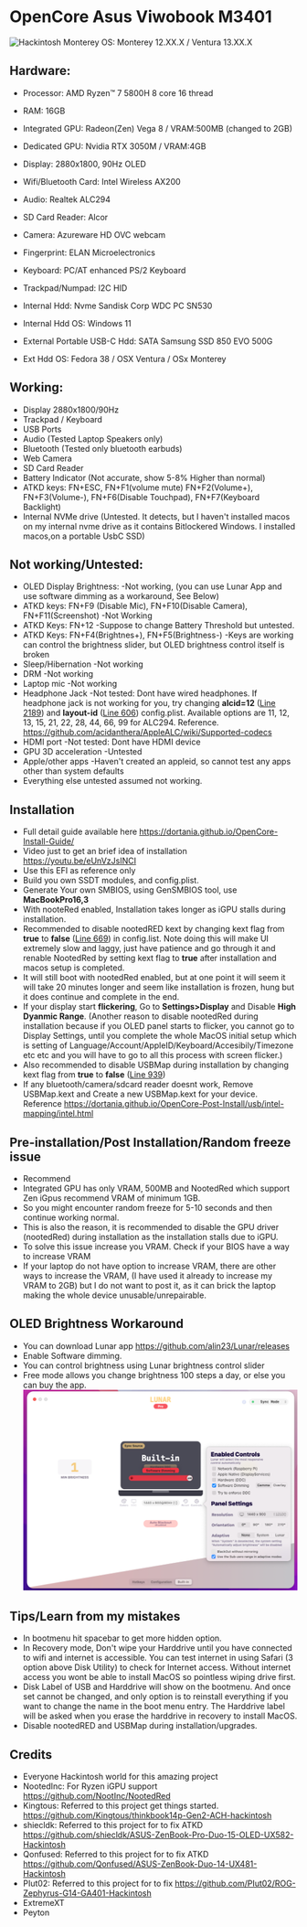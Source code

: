 OpenCore Asus Viwobook M3401
=================================================
![Hackintosh Monterey](https://github.com/maniacx/Asus-Viwobook-M3401QC-OLED-Ryzen-7-5800H-RTX3050-Hackintosh/blob/main/.github/Monterey.png)
OS: Monterey 12.XX.X / Ventura 13.XX.X

## Hardware:
* Processor: AMD Ryzen™ 7 5800H 8 core 16 thread
* RAM: 16GB
* Integrated GPU: Radeon(Zen) Vega 8 / VRAM:500MB (changed to 2GB)
* Dedicated GPU: Nvidia RTX 3050M / VRAM:4GB
* Display: 2880x1800, 90Hz OLED
* Wifi/Bluetooth Card: Intel Wireless AX200
* Audio: Realtek ALC294
* SD Card Reader: Alcor
* Camera: Azureware HD OVC webcam
* Fingerprint: ELAN Microelectronics
* Keyboard: PC/AT enhanced PS/2 Keyboard
* Trackpad/Numpad: I2C HID

* Internal Hdd: Nvme Sandisk Corp WDC PC SN530 
* Internal Hdd OS: Windows 11
* External Portable USB-C Hdd: SATA Samsung SSD 850 EVO 500G
* Ext Hdd OS: Fedora 38 / OSX Ventura / OSx Monterey 

## Working:
* Display 2880x1800/90Hz
* Trackpad / Keyboard
* USB Ports
* Audio (Tested Laptop Speakers only)
* Bluetooth (Tested only bluetooth earbuds)
* Web Camera
* SD Card Reader
* Battery Indicator (Not accurate, show 5-8% Higher than normal)
* ATKD keys: FN+ESC, FN+F1(volume mute) FN+F2(Volume+), FN+F3(Volume-), FN+F6(Disable Touchpad), FN+F7(Keyboard Backlight)
* Internal NVMe drive (Untested. It detects, but I haven't installed macos on my internal nvme drive as it contains Bitlockered Windows. I installed macos,on a portable UsbC SSD)

## Not working/Untested:
* OLED Display Brightness: -Not working, (you can use Lunar App and use software dimming as a workaround, See Below)
* ATKD keys: FN+F9 (Disable Mic), FN+F10(Disable Camera), FN+F11(Screenshot) -Not Working
* ATKD Keys: FN+12 -Suppose to change Battery Threshold but untested.
* ATKD Keys: FN+F4(Brightnes+), FN+F5(Brightness-) -Keys are working can control the brightness slider, but OLED brightness control itself is broken
* Sleep/Hibernation -Not working
* DRM -Not working
* Laptop mic -Not working
* Headphone Jack -Not tested: Dont have wired headphones.  If headphone jack is not working for you, try changing **alcid=12** ([Line 2189](https://github.com/maniacx/Asus-Viwobook-M3401QC-OLED-Ryzen-7-5800H-RTX3050-Hackintosh/blob/61c6ff926079f8ced435e04026486f40a4f9d42a/EFI/OC/config.plist#L2189)) and **layout-id** ([Line 606](https://github.com/maniacx/Asus-Viwobook-M3401QC-OLED-Ryzen-7-5800H-RTX3050-Hackintosh/blob/61c6ff926079f8ced435e04026486f40a4f9d42a/EFI/OC/config.plist#L606))  config.plist. Available options are 11, 12, 13, 15, 21, 22, 28, 44, 66, 99 for ALC294. Reference. https://github.com/acidanthera/AppleALC/wiki/Supported-codecs
* HDMI port -Not tested: Dont have HDMI device
* GPU 3D acceleration -Untested
* Apple/other apps -Haven't created an appleid, so cannot test any apps other than system defaults
* Everything else untested assumed not working.

## Installation
* Full detail guide available here https://dortania.github.io/OpenCore-Install-Guide/
* Video just to get an brief idea of installation https://youtu.be/eUnVzJsINCI
* Use this EFI as reference only
* Build you own SSDT modules, and config.plist.
* Generate Your own SMBIOS, using GenSMBIOS tool, use **MacBookPro16,3**
* With nooteRed enabled, Installation takes longer as iGPU stalls during installation.
* Recommended to disable nootedRED kext by changing kext flag from **true** to **false** ([Line 669](https://github.com/maniacx/Asus-Viwobook-M3401QC-OLED-Ryzen-7-5800H-RTX3050-Hackintosh/blob/61c6ff926079f8ced435e04026486f40a4f9d42a/EFI/OC/config.plist#L669))  in config.list. Note doing this will make UI extremely slow and laggy, just have patience and go through it and renable NootedRed by setting kext flag to **true** after installation and macos setup is completed.
* It will still boot with nootedRed enabled, but at one point it will seem it will take 20 minutes longer and seem like installation is frozen, hung but it does continue and complete in the end.
* If your display start **flickering**, Go to **Settings>Display** and Disable **High Dyanmic Range**. (Another reason to disable nootedRed during installation because if you OLED panel starts to flicker, you cannot go to Display Settings, until you complete the whole MacOS initial setup which is setting of Language/Account/AppleID/Keyboard/Accesibily/Timezone etc etc and you will have to go to all this process with screen flicker.)
* Also recommended to disable USBMap during installation by changing kext flag from **true** to **false** ([Line 939](https://github.com/maniacx/Asus-Viwobook-M3401QC-OLED-Ryzen-7-5800H-RTX3050-Hackintosh/blob/61c6ff926079f8ced435e04026486f40a4f9d42a/EFI/OC/config.plist#L939)) 
* If any bluetooth/camera/sdcard reader doesnt work, Remove USBMap.kext and Create a new USBMap.kext for your device. Reference https://dortania.github.io/OpenCore-Post-Install/usb/intel-mapping/intel.html

## Pre-installation/Post Installation/Random freeze issue
* Recommend
* Integrated GPU has only VRAM, 500MB and NootedRed which support Zen iGpus recommend VRAM of minimum 1GB.
* So you might encounter random freeze for 5-10 seconds and then continue working normal.
* This is also the reason, it is recommended to disable the GPU driver (nootedRed) during installation as the installation stalls due to iGPU.
* To solve this issue increase you VRAM. Check if your BIOS have a way to increase VRAM
* If your laptop do not have option to increase VRAM, there are other ways to increase the VRAM, (I have used it already to increase my VRAM to 2GB) but I do not want to post it, as it can brick the laptop making the whole device unusable/unrepairable.

## OLED Brightness Workaround
* You can download Lunar app https://github.com/alin23/Lunar/releases
* Enable Software dimming.
* You can control brightness using Lunar brightness control slider
* Free mode allows you change brightness 100 steps a day, or else you can buy the app.
![Lunar](https://github.com/maniacx/Asus-Viwobook-M3401QC-OLED-Ryzen-7-5800H-RTX3050-Hackintosh/blob/main/.github/Lunar.png)

## Tips/Learn from my mistakes
* In bootmenu hit spacebar to get more hidden option.
* In Recovery mode, Don't wipe your Harddrive until you have connected to wifi and internet is accessible. You can test internet in using Safari (3 option above Disk Utility) to check for Internet access. Without internet access you wont be able to install MacOS so pointless wiping drive first.
* Disk Label of USB and Harddrive will show on the bootmenu. And once set cannot be changed, and only option is to reinstall everything if you want to change the name in the boot menu entry. The Harddrive label will be asked when you erase the harddrive in recovery to install MacOS.
* Disable nootedRED and USBMap during installation/upgrades.


## Credits
* Everyone Hackintosh world for this amazing project
* NootedInc: For Ryzen iGPU support https://github.com/NootInc/NootedRed
* Kingtous: Referred to this project get things started. https://github.com/Kingtous/thinkbook14p-Gen2-ACH-hackintosh
* shiecldk: Referred to this project for to fix ATKD https://github.com/shiecldk/ASUS-ZenBook-Pro-Duo-15-OLED-UX582-Hackintosh
* Qonfused: Referred to this project for to fix ATKD https://github.com/Qonfused/ASUS-ZenBook-Duo-14-UX481-Hackintosh
* PIut02: Referred to this project for to fix https://github.com/PIut02/ROG-Zephyrus-G14-GA401-Hackintosh
* ExtremeXT
* Peyton
